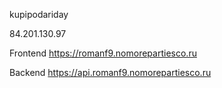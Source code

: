 kupipodariday

84.201.130.97

Frontend https://romanf9.nomorepartiesco.ru

Backend https://api.romanf9.nomorepartiesco.ru



